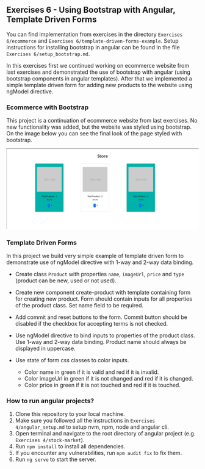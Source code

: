## Exercises 6 - Using Bootstrap with Angular, Template Driven Forms

You can find implementation from exercises in the directory `Exercises 6/ecommerce` and `Exercises 6/template-driven-forms-example`.
Setup instructions for installing bootstrap in angular can be found in the file `Exercises 6/setup_bootstrap.md`.

In this exercises first we continued working on ecommerce website from last exercises and demonstrated the use of bootstrap with angular (using bootstrap components in angular templates). After that we implemented a simple template driven form for adding new products to the website using ngModel directive.

### Ecommerce with Bootstrap

This project is a continuation of ecommerce website from last exercises. No new functionality was added, but the website was styled using bootstrap. On the image below you can see the final look of the page styled with bootstrap.

![Ecommerce with Bootstrap](./ecommerce-bootstrap.png)

### Template Driven Forms

In this project we build very simple example of template driven form to demonstrate use of ngModel directive with 1-way and 2-way data binding.

- Create class `Product` with properties `name`, `imageUrl`, `price` and `type` (product can be new, used or not used).

- Create new component create-product with template containing form for creating new product. Form should contain inputs for all properties of the product class. Set name field to be required.

- Add commit and reset buttons to the form. Commit button should be disabled if the checkbox for accepting terms is not checked. 

- Use ngModel directive to bind inputs to properties of the product class. Use 1-way and 2-way data binding. Product name should always be displayed in uppercase.

- Use state of form css classes to color inputs.
    - Color name in green if it is valid and red if it is invalid.
    - Color imageUrl in green if it is not changed and red if it is changed.
    - Color price in green if it is not touched and red if it is touched.

### How to run angular projects?

1. Clone this repository to your local machine.
2. Make sure you followed all the instructions in `Exercises 4/angular_setup.md` to setup nvm, npm, node and angular cli.
3. Open terminal and navigate to the root directory of angular project (e.g. `Exercises 4/stock-market`).
4. Run `npm install` to install all dependencies.
5. If you encounter any vulnerabilities, run `npm audit fix` to fix them.
6. Run `ng serve` to start the server.






